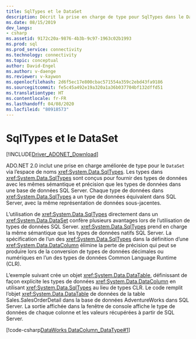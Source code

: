 ```yaml
---
title: SqlTypes et le DataSet
description: Décrit la prise en charge de type pour SqlTypes dans le DataSet.
ms.date: 08/15/2019
dev_langs:
- csharp
ms.assetid: 9172c20a-9876-4b3b-9c97-1963c02b1993
ms.prod: sql
ms.prod_service: connectivity
ms.technology: connectivity
ms.topic: conceptual
author: David-Engel
ms.author: v-daenge
ms.reviewer: v-kaywon
ms.openlocfilehash: 2d6f5ec17e800cbac571554a359c2ebd43fa9186
ms.sourcegitcommit: fe5c45a492e19a320a1a36b037704bf132dffd51
ms.translationtype: HT
ms.contentlocale: fr-FR
ms.lasthandoff: 04/08/2020
ms.locfileid: "80918573"
---
```

# <a name="sqltypes-and-the-dataset"></a>SqlTypes et le DataSet

[!INCLUDE[Driver_ADONET_Download](../../../includes/driver_adonet_download.md)]

ADO.NET 2.0 inclut une prise en charge améliorée de type pour le `DataSet` via l’espace de noms <xref:System.Data.SqlTypes>. Les types dans <xref:System.Data.SqlTypes> sont conçus pour fournir des types de données avec les mêmes sémantique et précision que les types de données dans une base de données SQL Server. Chaque type de données dans <xref:System.Data.SqlTypes> a un type de données équivalent dans SQL Server, avec la même représentation de données sous-jacentes.  
  
L’utilisation de <xref:System.Data.SqlTypes> directement dans un <xref:System.Data.DataSet> confère plusieurs avantages lors de l’utilisation de types de données SQL Server. <xref:System.Data.SqlTypes> prend en charge la même sémantique que les types de données natifs SQL Server. La spécification de l’un des <xref:System.Data.SqlTypes> dans la définition d’une <xref:System.Data.DataColumn> élimine la perte de précision qui peut se produire lors de la conversion de types de données décimales ou numériques en l’un des types de données Common Language Runtime (CLR).  

L’exemple suivant crée un objet <xref:System.Data.DataTable>, définissant de façon explicite les types de données <xref:System.Data.DataColumn> en utilisant <xref:System.Data.SqlTypes> au lieu de types CLR. Le code remplit l’objet <xref:System.Data.DataTable> de données de la table Sales.SalesOrderDetail dans la base de données AdventureWorks dans SQL Server. La sortie affichée dans la fenêtre de console affiche le type de données de chaque colonne et les valeurs récupérées à partir de SQL Server.  
  
[!code-csharp[DataWorks DataColumn_DataType#1](~/../sqlclient/doc/samples/DataColumn_DataType.cs#1)]

